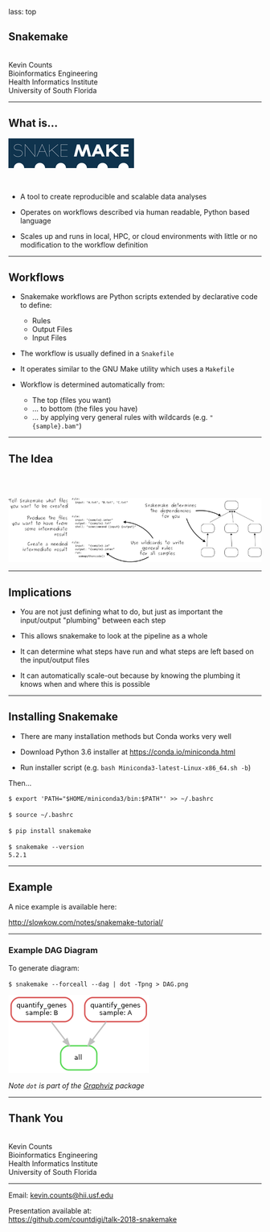 lass: top

## Snakemake

<br/>
Kevin Counts<br/>
Bioinformatics Engineering<br/>
Health Informatics Institute<br/>
University of South Florida<br/>
<https://www.hii.usf.edu/>

---

## What is...

![Snakemake Logo](images/snakemake_logo.jpg)

<br/>

- A tool to create reproducible and scalable data analyses

- Operates on workflows described via human readable, Python based language

- Scales up and runs in local, HPC, or cloud environments with little or no modification to the workflow definition

---

## Workflows

- Snakemake workflows are Python scripts extended by declarative code to define:
  - Rules
  - Output Files
  - Input Files

- The workflow is usually defined in a `Snakefile`

- It operates similar to the GNU Make utility which uses a `Makefile`

- Workflow is determined automatically from:
  - The top (files you want)
  - ... to bottom (the files you have)
  - ... by applying very general rules with wildcards (e.g. `"{sample}.bam"`)

---

## The Idea

<br/><br/>

![Snakemake Idea](images/snakemake_idea.png)

---

## Implications

- You are not just defining what to do, but just as important the input/output "plumbing" between each step

- This allows snakemake to look at the pipeline as a whole

- It can determine what steps have run and what steps are left based on the input/output files

- It can automatically scale-out because by knowing the plumbing it knows when and where this is possible

---

## Installing Snakemake

- There are many installation methods but Conda works very well

- Download Python 3.6 installer at <https://conda.io/miniconda.html>

- Run installer script (e.g. `bash Miniconda3-latest-Linux-x86_64.sh -b`)

Then...

    $ export 'PATH="$HOME/miniconda3/bin:$PATH"' >> ~/.bashrc

    $ source ~/.bashrc

    $ pip install snakemake

    $ snakemake --version
    5.2.1

---

## Example

A nice example is available here:

<http://slowkow.com/notes/snakemake-tutorial/>

---

### Example DAG Diagram

To generate diagram:

`$ snakemake --forceall --dag | dot -Tpng > DAG.png`

![Snakemake Logo](images/dag.png)

*Note `dot` is part of the [Graphviz](https://www.graphviz.org/) package*

---

## Thank You

<br/>
Kevin Counts<br/>
Bioinformatics Engineering<br/>
Health Informatics Institute<br/>
University of South Florida<br/>
<https://www.hii.usf.edu/>

----

Email: <kevin.counts@hii.usf.edu>

Presentation available at:<br/>
<https://github.com/countdigi/talk-2018-snakemake>





